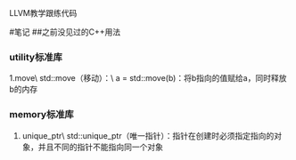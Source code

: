 LLVM教学跟练代码

#笔记
##之前没见过的C++用法
### utility标准库
1.move\\
std::move（移动）：\\
	a = std::move(b)：将b指向的值赋给a，同时释放b的内存
### memory标准库
1. unique_ptr\\
std::unique_ptr（唯一指针）：指针在创建时必须指定指向的对象，并且不同的指针不能指向同一个对象

